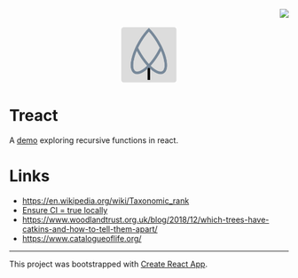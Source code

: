 <p align="right">
<img src="https://github.com/robstarbuck/treact/actions/workflows/gh-pages.yml/badge.svg" />
</p>
  
<p align="center">
  <a href="#">
  <img height="100px" src="https://raw.githubusercontent.com/robstarbuck/treact/master/src/logo.svg"/>
  </a>
</p>

# Treact

A [demo](https://robstarbuck.github.io/treact/) exploring recursive functions in react.

# Links

- https://en.wikipedia.org/wiki/Taxonomic_rank
- [Ensure CI = true locally](https://create-react-app.dev/docs/running-tests/#on-ci-servers)
- https://www.woodlandtrust.org.uk/blog/2018/12/which-trees-have-catkins-and-how-to-tell-them-apart/
- https://www.catalogueoflife.org/

---

This project was bootstrapped with [Create React App](https://github.com/facebook/create-react-app).
